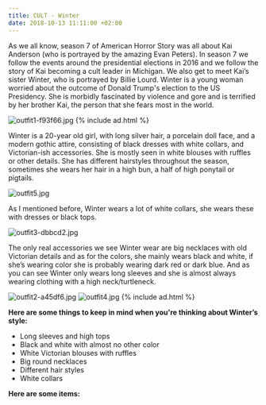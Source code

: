 ```yaml
---
title: CULT - Winter
date: 2018-10-13 11:11:00 +02:00
---
```


As we all know, season 7 of American Horror Story was all about Kai Anderson (who is portrayed by the amazing Evan Peters). In season 7 we follow the events around the presidential elections in 2016 and we follow the story of Kai becoming a cult leader in Michigan. We also get to meet Kai’s sister Winter, who is portrayed by Billie Lourd. Winter is a young woman worried about the outcome of Donald Trump's election to the US Presidency. She is morbidly fascinated by violence and gore and is terrified by her brother Kai, the person that she fears most in the world.

![outfit1-f93f66.jpg](/uploads/outfit1-f93f66.jpg)
{% include ad.html %}

Winter is a 20-year old girl, with long silver hair, a porcelain doll face, and a modern gothic attire, consisting of black dresses with white collars, and Victorian-ish accessories. She is mostly seen in white blouses with ruffles or other details. She has different hairstyles throughout the season, sometimes she wears her hair in a high bun, a half of high ponytail or pigtails.

![outfit5.jpg](/uploads/outfit5.jpg)

As I mentioned before, Winter wears a lot of white collars, she wears these with dresses or black tops.

![outfit3-dbbcd2.jpg](/uploads/outfit3-dbbcd2.jpg)

The only real accessories we see Winter wear are big necklaces with old Victorian details and as for the colors, she mainly wears black and white, if she’s wearing color she is probably wearing dark red or dark blue. And as you can see Winter only wears long sleeves and she is almost always wearing clothing with a high neck/turtleneck.

![outfit2-a45df6.jpg](/uploads/outfit2-a45df6.jpg)
![outfit4.jpg](/uploads/outfit4.jpg)
{% include ad.html %}

**Here are some things to keep in mind when you're thinking about Winter’s style:**

* Long sleeves and high tops
* Black and white with almost no other color
* White Victorian blouses with ruffles
* Big round necklaces
* Different hair styles
* White collars

**Here are some items:**

